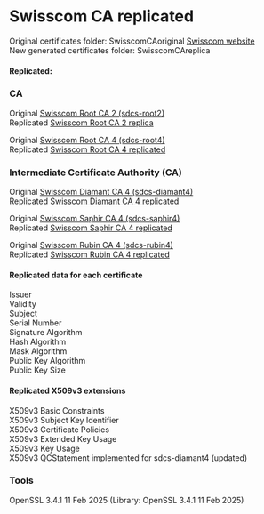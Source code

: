 # Swisscom CA replicated

Original certificates folder: SwisscomCAoriginal [Swisscom website](https://www.swisscom.ch/en/business/enterprise/offer/security/digital_certificate_service.html)\
New generated certificates folder: SwisscomCAreplica
#### Replicated:
### CA
Original [Swisscom Root CA 2 (sdcs-root2)](https://aia.swissdigicert.ch/sdcs-root2.txt)\
Replicated [Swisscom Root CA 2 replica](https://github.com/glebef/swisscom-ca-replicated/blob/main/SwisscomCAreplica/sdcs-root2.pem)

Original [Swisscom Root CA 4 (sdcs-root4)](https://aia.swissdigicert.ch/sdcs-root4.txt)\
Replicated [Swisscom Root CA 4 replicated](https://github.com/glebef/swisscom-ca-replicated/blob/main/SwisscomCAreplica/sdcs-root4.pem)

### Intermediate Certificate Authority (CA)
Original [Swisscom Diamant CA 4 (sdcs-diamant4)](https://aia.swissdigicert.ch/sdcs-diamant4.txt)\
Replicated [Swisscom Diamant CA 4 replicated](https://github.com/glebef/swisscom-ca-replicated/blob/main/SwisscomCAreplica/sdcs-diamant4.pem)

Original [Swisscom Saphir CA 4 (sdcs-saphir4)](https://aia.swissdigicert.ch/sdcs-saphir4.txt)\
Replicated [Swisscom Saphir CA 4 replicated](https://github.com/glebef/swisscom-ca-replicated/blob/main/SwisscomCAreplica/sdcs-saphir4.pem)

Original [Swisscom Rubin CA 4 (sdcs-rubin4)](https://aia.swissdigicert.ch/sdcs-rubin4.txt)\
Replicated [Swisscom Rubin CA 4 replicated](https://github.com/glebef/swisscom-ca-replicated/blob/main/SwisscomCAreplica/sdcs-rubin4.pem)

#### Replicated data for each certificate
Issuer\
Validity\
Subject\
Serial Number\
Signature Algorithm\
Hash Algorithm\
Mask Algorithm\
Public Key Algorithm\
Public Key Size

#### Replicated X509v3 extensions
X509v3 Basic Constraints\
X509v3 Subject Key Identifier\
X509v3 Certificate Policies\
X509v3 Extended Key Usage\
X509v3 Key Usage\
X509v3 QCStatement implemented for sdcs-diamant4 (updated)

### Tools
OpenSSL 3.4.1 11 Feb 2025 (Library: OpenSSL 3.4.1 11 Feb 2025)

